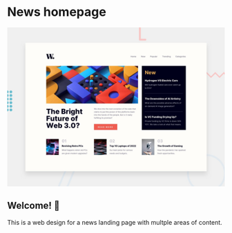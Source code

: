 # News homepage

![Design preview for the News homepage coding challenge](./design/desktop-preview.jpg)

## Welcome! 👋

This is a web design for a news landing page with multple areas of content.


